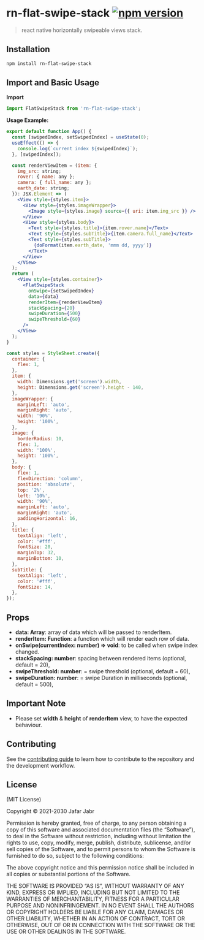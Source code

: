 # rn-flat-swipe-stack [![npm version](https://badge.fury.io/js/rn-flat-swipe-stack.svg)](https://badge.fury.io/js/rn-flat-swipe-stack)
> react native horizontally swipeable views stack.

## Installation

```sh
npm install rn-flat-swipe-stack
```

## Import and Basic Usage
__Import__
```js
import FlatSwipeStack from 'rn-flat-swipe-stack';
```
__Usage Example:__
```jsx
export default function App() {
  const [swipedIndex, setSwipedIndex] = useState(0);
  useEffect(() => {
    console.log(`current index ${swipedIndex}`);
  }, [swipedIndex]);

  const renderViewItem = (item: {
    img_src: string;
    rover: { name: any };
    camera: { full_name: any };
    earth_date: string;
  }): JSX.Element => (
    <View style={styles.item}>
      <View style={styles.imageWrapper}>
        <Image style={styles.image} source={{ uri: item.img_src }} />
      </View>
      <View style={styles.body}>
        <Text style={styles.title}>{item.rover.name}</Text>
        <Text style={styles.subTitle}>{item.camera.full_name}</Text>
        <Text style={styles.subTitle}>
          {doFormat(item.earth_date, 'mmm dd, yyyy')}
        </Text>
      </View>
    </View>
  );
  return (
    <View style={styles.container}>
      <FlatSwipeStack
        onSwipe={setSwipedIndex}
        data={data}
        renderItem={renderViewItem}
        stackSpacing={20}
        swipeDuration={500}
        swipeThreshold={60}
      />
    </View>
  );
}

const styles = StyleSheet.create({
  container: {
    flex: 1,
  },
  item: {
    width: Dimensions.get('screen').width,
    height: Dimensions.get('screen').height - 140,
  },
  imageWrapper: {
    marginLeft: 'auto',
    marginRight: 'auto',
    width: '90%',
    height: '100%',
  },
  image: {
    borderRadius: 10,
    flex: 1,
    width: '100%',
    height: '100%',
  },
  body: {
    flex: 1,
    flexDirection: 'column',
    position: 'absolute',
    top: '2%',
    left: '10%',
    width: '90%',
    marginLeft: 'auto',
    marginRight: 'auto',
    paddingHorizontal: 16,
  },
  title: {
    textAlign: 'left',
    color: '#fff',
    fontSize: 20,
    marginTop: 32,
    marginBottom: 10,
  },
  subTitle: {
    textAlign: 'left',
    color: '#fff',
    fontSize: 14,
  },
});
```

## Props
* __data: Array__: array of data which will be passed to renderItem.
* __renderItem: Function__: a function which will render each row of data.
* __onSwipe(currentIndex: number) => void__: to be called when swipe index changed.
* __stackSpacing: number__: spacing between rendered items (optional, default = 20),
* __swipeThreshold: number__:  = swipe threshold (optional, default = 60),
* __swipeDuration: number__: = swipe Duration in milliseconds (optional, default = 500),


## Important Note
* Please set __width__ & __height__ of __renderItem__ view, to have the expected behaviour.

## Contributing

See the [contributing guide](CONTRIBUTING.md) to learn how to contribute to the repository and the development workflow.

## License

(MIT License)

Copyright © 2021-2030 Jafar Jabr

Permission is hereby granted, free of charge, to any person obtaining a copy of
this software and associated documentation files (the “Software”), to deal in
the Software without restriction, including without limitation the rights to
use, copy, modify, merge, publish, distribute, sublicense, and/or sell copies of
the Software, and to permit persons to whom the Software is furnished to do so,
subject to the following conditions:

The above copyright notice and this permission notice shall be included in all
copies or substantial portions of the Software.

THE SOFTWARE IS PROVIDED “AS IS”, WITHOUT WARRANTY OF ANY KIND, EXPRESS OR
IMPLIED, INCLUDING BUT NOT LIMITED TO THE WARRANTIES OF MERCHANTABILITY, FITNESS
FOR A PARTICULAR PURPOSE AND NONINFRINGEMENT. IN NO EVENT SHALL THE AUTHORS OR
COPYRIGHT HOLDERS BE LIABLE FOR ANY CLAIM, DAMAGES OR OTHER LIABILITY, WHETHER
IN AN ACTION OF CONTRACT, TORT OR OTHERWISE, OUT OF OR IN CONNECTION WITH THE
SOFTWARE OR THE USE OR OTHER DEALINGS IN THE SOFTWARE.
